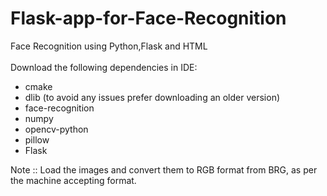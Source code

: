 <h1>Flask-app-for-Face-Recognition</h1>
Face Recognition using Python,Flask and HTML
<br><br>
Download the following dependencies in IDE:
<ul>
  <li>cmake</li>
  <li>dlib (to avoid any issues prefer downloading an older version) </li>
  <li>face-recognition</li>
  <li>numpy</li>
  <li>opencv-python</li>
  <li>pillow</li>
  <li>Flask</li>
</ul>

Note :: Load the images and convert them to RGB format from BRG, as per the machine accepting format.
